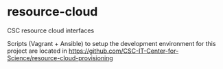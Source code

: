 resource-cloud
==============

CSC resource cloud interfaces


Scripts (Vagrant + Ansible) to setup the development environment for this project are located in https://github.com/CSC-IT-Center-for-Science/resource-cloud-provisioning

